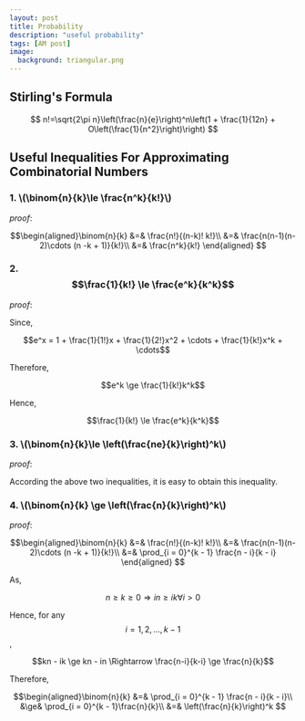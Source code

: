 ```yaml
---
layout: post
title: Probability
description: "useful probability"
tags: [AM post]
image:
  background: triangular.png
---
```


## Stirling's Formula

$$
n!=\sqrt{2\pi n}\left(\frac{n}{e}\right)^n\left(1 + \frac{1}{12n} + O\left(\frac{1}{n^2}\right)\right)
$$

## Useful Inequalities For Approximating Combinatorial Numbers

### 1. \\(\binom{n}{k}\le \frac{n^k}{k!}\\)

_proof_: 

$$\begin{aligned}\binom{n}{k} &=& \frac{n!}{(n-k)! k!}\\
                              &=& \frac{n(n-1)(n-2)\cdots (n -k + 1)}{k!}\\
                              &=& \frac{n^k}{k!}
  \end{aligned}
$$

### 2. $$\frac{1}{k!} \le \frac{e^k}{k^k}$$

_proof_:

Since,

$$e^x = 1 + \frac{1}{1!}x + \frac{1}{2!}x^2 + \cdots + \frac{1}{k!}x^k + \cdots$$

Therefore,

$$e^k \ge \frac{1}{k!}k^k$$

Hence,

$$\frac{1}{k!} \le \frac{e^k}{k^k}$$

### 3. \\(\binom{n}{k}\le \left(\frac{ne}{k}\right)^k\\)

_proof_:

According the above two inequalities, it is easy to obtain this inequality.


### 4. \\(\binom{n}{k} \ge \left(\frac{n}{k}\right)^k\\)

_proof_:

$$\begin{aligned}\binom{n}{k} &=& \frac{n!}{(n-k)! k!}\\
                              &=& \frac{n(n-1)(n-2)\cdots (n -k + 1)}{k!}\\
                              &=& \prod_{i = 0}^{k - 1} \frac{n - i}{k - i}
  \end{aligned}
$$

As, 

$$n \ge k \ge 0 \Rightarrow in \ge ik \forall i > 0$$

Hence, for any $$i = 1,2,...,k-1$$,

$$kn - ik \ge kn - in \Rightarrow \frac{n-i}{k-i} \ge \frac{n}{k}$$

Therefore,

$$\begin{aligned}\binom{n}{k} &=& \prod_{i = 0}^{k - 1} \frac{n - i}{k - i}\\
                              &\ge& \prod_{i = 0}^{k - 1}\frac{n}{k}\\
                              &=& \left(\frac{n}{k}\right)^k
$$

